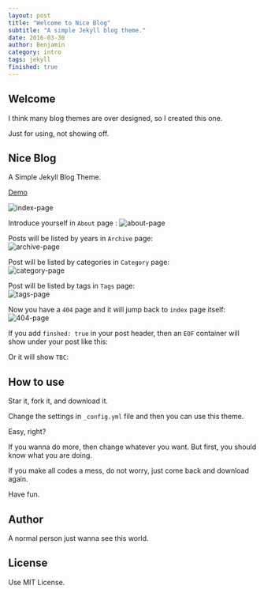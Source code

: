 ```yaml
---
layout: post
title: "Welcome to Nice Blog"
subtitle: "A simple Jekyll blog theme."
date: 2016-03-30
author: Benjamin
category: intro
tags: jekyll
finished: true
---
```


## Welcome

I think many blog themes are over designed, so I created this one. 

Just for using, not showing off.

## Nice Blog

A Simple Jekyll Blog Theme.

[Demo](http://benjaminblog.ml/Nice_Blog)

![index-page](https://itisbenjamin.github.io/Nice_Blog/img/blog/index.png)

Introduce yourself in `About` page  :
![about-page](https://itisbenjamin.github.io/Nice_Blog/img/blog/about.png)

Posts will be listed by years in `Archive` page:  
![archive-page](https://itisbenjamin.github.io/Nice_Blog/img/blog/archive.png)

Post will be listed by categories in `Category` page:  
![category-page](https://itisbenjamin.github.io/Nice_Blog/img/blog/category.png)

Post will be listed by tags in `Tags` page:  
![tags-page](https://itisbenjamin.github.io/Nice_Blog/img/blog/tags.png)

Now you have a `404` page and it will jump back to `index` page itself:  
![404-page](https://itisbenjamin.github.io/Nice_Blog/img/blog/404.png)

If you add `finshed: true` in your post header, then an `EOF` container will show under your post like this:  
<div class="eof"></div>

Or it will show `TBC`:   
<div class="tbc"></div>

## How to use

Star it, fork it, and download it.

Change the settings in `_config.yml` file and then you can use this theme.

Easy, right? 

If you wanna do more, then change whatever you want. But first, you should know what you are doing. 

If you make all codes a mess, do not worry, just come back and download again.

Have fun.

## Author

A normal person just wanna see this world.

## License

Use MIT License.


